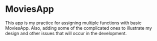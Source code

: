 # MoviesApp
This app is my practice for assigning multiple functions with basic MoviesApp. Also, adding some of the complicated ones to illustrate my design and other issues that will occur in the development.
